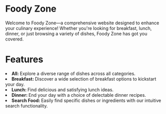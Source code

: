 <h1>Foody Zone</h1>
<p>Welcome to Foody Zone—a comprehensive website designed to enhance your culinary experience! Whether you're looking for breakfast, lunch, dinner, or just browsing a variety of dishes, Foody Zone has got you covered.</p>
<h1>Features</h1>
<li><b>All: </b>Explore a diverse range of dishes across all categories.</li>
<li><b>Breakfast: </b>Discover a wide selection of breakfast options to kickstart your day.</li>
<li><b>Lunch: </b>Find delicious and satisfying lunch ideas.</li>
<li><b>Dinner: </b>End your day with a choice of delectable dinner recipes.</li>
<li><b>Search Food: </b>Easily find specific dishes or ingredients with our intuitive search functionality.</li>